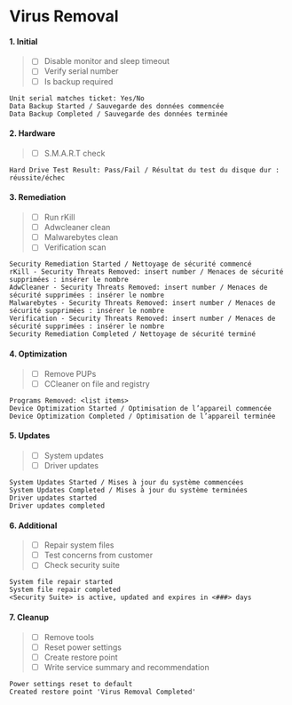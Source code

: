 # Virus Removal

#### 1. Initial
> - [ ] Disable monitor and sleep timeout
> - [ ] Verify serial number
> - [ ] Is backup required

```
Unit serial matches ticket: Yes/No
Data Backup Started / Sauvegarde des données commencée
Data Backup Completed / Sauvegarde des données terminée
```

#### 2. Hardware
> - [ ] S.M.A.R.T check

```
Hard Drive Test Result: Pass/Fail / Résultat du test du disque dur : réussite/échec
```

#### 3. Remediation
> - [ ] Run rKill
> - [ ] Adwcleaner clean
> - [ ] Malwarebytes clean
> - [ ] Verification scan

```
Security Remediation Started / Nettoyage de sécurité commencé
rKill - Security Threats Removed: insert number / Menaces de sécurité supprimées : insérer le nombre
AdwCleaner - Security Threats Removed: insert number / Menaces de sécurité supprimées : insérer le nombre
Malwarebytes - Security Threats Removed: insert number / Menaces de sécurité supprimées : insérer le nombre
Verification - Security Threats Removed: insert number / Menaces de sécurité supprimées : insérer le nombre
Security Remediation Completed / Nettoyage de sécurité terminé
```

#### 4. Optimization
> - [ ] Remove PUPs
> - [ ] CCleaner on file and registry

```
Programs Removed: <list items>
Device Optimization Started / Optimisation de l’appareil commencée
Device Optimization Completed / Optimisation de l’appareil terminée
```

#### 5. Updates
> - [ ] System updates
> - [ ] Driver updates

```
System Updates Started / Mises à jour du système commencées
System Updates Completed / Mises à jour du système terminées
Driver updates started
Driver updates completed
```

#### 6. Additional
> - [ ] Repair system files
> - [ ] Test concerns from customer
> - [ ] Check security suite

```
System file repair started
System file repair completed
<Security Suite> is active, updated and expires in <###> days
```

#### 7. Cleanup
> - [ ] Remove tools
> - [ ] Reset power settings
> - [ ] Create restore point
> - [ ] Write service summary and recommendation

```
Power settings reset to default
Created restore point 'Virus Removal Completed'
```
